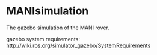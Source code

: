 # MANIsimulation
The gazebo simulation of the MANI rover.

gazebo system requirements: http://wiki.ros.org/simulator_gazebo/SystemRequirements
